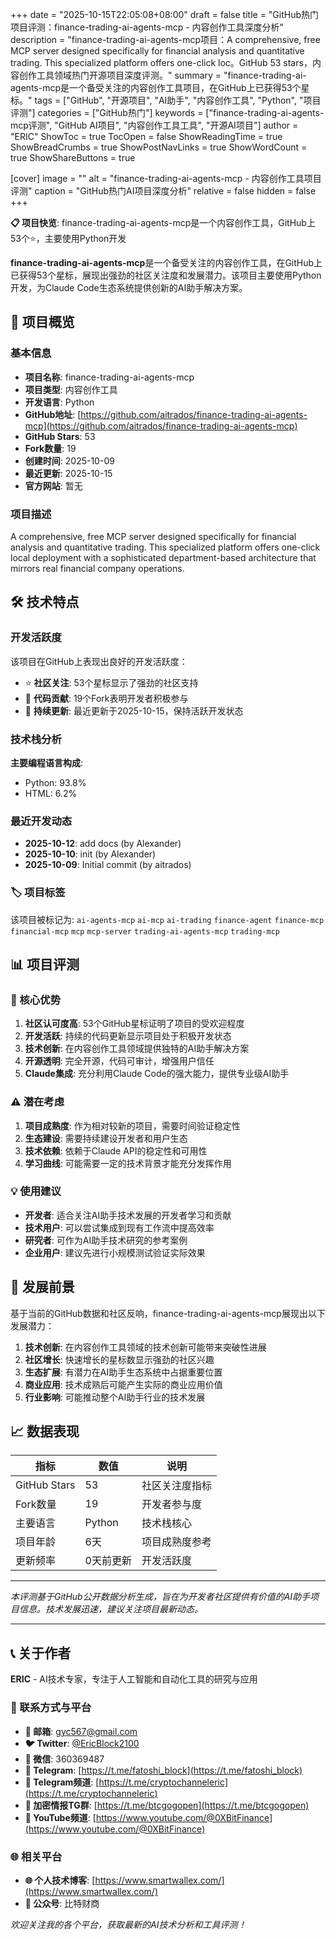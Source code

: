 +++
date = "2025-10-15T22:05:08+08:00"
draft = false
title = "GitHub热门项目评测：finance-trading-ai-agents-mcp - 内容创作工具深度分析"
description = "finance-trading-ai-agents-mcp项目：A comprehensive, free MCP server designed specifically for financial analysis and quantitative trading. This specialized platform offers one-click loc。GitHub 53 stars，内容创作工具领域热门开源项目深度评测。"
summary = "finance-trading-ai-agents-mcp是一个备受关注的内容创作工具项目，在GitHub上已获得53个星标。"
tags = ["GitHub", "开源项目", "AI助手", "内容创作工具", "Python", "项目评测"]
categories = ["GitHub热门"]
keywords = ["finance-trading-ai-agents-mcp评测", "GitHub AI项目", "内容创作工具工具", "开源AI项目"]
author = "ERIC"
ShowToc = true
TocOpen = false
ShowReadingTime = true
ShowBreadCrumbs = true
ShowPostNavLinks = true
ShowWordCount = true
ShowShareButtons = true

[cover]
image = ""
alt = "finance-trading-ai-agents-mcp - 内容创作工具项目评测"
caption = "GitHub热门AI项目深度分析"
relative = false
hidden = false
+++

**📋 项目快览**: finance-trading-ai-agents-mcp是一个内容创作工具，GitHub上53个⭐，主要使用Python开发

**finance-trading-ai-agents-mcp**是一个备受关注的内容创作工具，在GitHub上已获得53个星标，展现出强劲的社区关注度和发展潜力。该项目主要使用Python开发，为Claude Code生态系统提供创新的AI助手解决方案。

## 🎯 项目概览

### 基本信息
- **项目名称**: finance-trading-ai-agents-mcp
- **项目类型**: 内容创作工具
- **开发语言**: Python
- **GitHub地址**: [https://github.com/aitrados/finance-trading-ai-agents-mcp](https://github.com/aitrados/finance-trading-ai-agents-mcp)
- **GitHub Stars**: 53
- **Fork数量**: 19
- **创建时间**: 2025-10-09
- **最近更新**: 2025-10-15
- **官方网站**: 暂无

### 项目描述
A comprehensive, free MCP server designed specifically for financial analysis and quantitative trading. This specialized platform offers one-click local deployment with a sophisticated department-based architecture that mirrors real financial company operations.

## 🛠️ 技术特点

### 开发活跃度
该项目在GitHub上表现出良好的开发活跃度：
- ⭐ **社区关注**: 53个星标显示了强劲的社区支持
- 🔄 **代码贡献**: 19个Fork表明开发者积极参与
- 📅 **持续更新**: 最近更新于2025-10-15，保持活跃开发状态

### 技术栈分析

**主要编程语言构成**:
- Python: 93.8%
- HTML: 6.2%


### 最近开发动态
- **2025-10-12**: add docs (by Alexander)
- **2025-10-10**: init (by Alexander)
- **2025-10-09**: Initial commit (by aitrados)


### 🏷️ 项目标签
该项目被标记为: `ai-agents-mcp` `ai-mcp` `ai-trading` `finance-agent` `finance-mcp` `financial-mcp` `mcp` `mcp-server` `trading-ai-agents-mcp` `trading-mcp`


## 📊 项目评测

### 🎯 核心优势
1. **社区认可度高**: 53个GitHub星标证明了项目的受欢迎程度
2. **开发活跃**: 持续的代码更新显示项目处于积极开发状态
3. **技术创新**: 在内容创作工具领域提供独特的AI助手解决方案
4. **开源透明**: 完全开源，代码可审计，增强用户信任
5. **Claude集成**: 充分利用Claude Code的强大能力，提供专业级AI助手

### ⚠️ 潜在考虑
1. **项目成熟度**: 作为相对较新的项目，需要时间验证稳定性
2. **生态建设**: 需要持续建设开发者和用户生态
3. **技术依赖**: 依赖于Claude API的稳定性和可用性
4. **学习曲线**: 可能需要一定的技术背景才能充分发挥作用

### 💡 使用建议
- **开发者**: 适合关注AI助手技术发展的开发者学习和贡献
- **技术用户**: 可以尝试集成到现有工作流中提高效率
- **研究者**: 可作为AI助手技术研究的参考案例
- **企业用户**: 建议先进行小规模测试验证实际效果

## 🔮 发展前景

基于当前的GitHub数据和社区反响，finance-trading-ai-agents-mcp展现出以下发展潜力：

1. **技术创新**: 在内容创作工具领域的技术创新可能带来突破性进展
2. **社区增长**: 快速增长的星标数显示强劲的社区兴趣
3. **生态扩展**: 有潜力在AI助手生态系统中占据重要位置
4. **商业应用**: 技术成熟后可能产生实际的商业应用价值
5. **行业影响**: 可能推动整个AI助手行业的技术发展

## 📈 数据表现

| 指标 | 数值 | 说明 |
|------|------|------|
| GitHub Stars | 53 | 社区关注度指标 |
| Fork数量 | 19 | 开发者参与度 |
| 主要语言 | Python | 技术栈核心 |
| 项目年龄 | 6天 | 项目成熟度参考 |
| 更新频率 | 0天前更新 | 开发活跃度 |

---

*本评测基于GitHub公开数据分析生成，旨在为开发者社区提供有价值的AI助手项目信息。技术发展迅速，建议关注项目最新动态。*

---

## 📞 关于作者

**ERIC** - AI技术专家，专注于人工智能和自动化工具的研究与应用

### 🔗 联系方式与平台

- **📧 邮箱**: [gyc567@gmail.com](mailto:gyc567@gmail.com)
- **🐦 Twitter**: [@EricBlock2100](https://twitter.com/EricBlock2100)
- **💬 微信**: 360369487
- **📱 Telegram**: [https://t.me/fatoshi_block](https://t.me/fatoshi_block)
- **📢 Telegram频道**: [https://t.me/cryptochanneleric](https://t.me/cryptochanneleric)
- **👥 加密情报TG群**: [https://t.me/btcgogopen](https://t.me/btcgogopen)
- **🎥 YouTube频道**: [https://www.youtube.com/@0XBitFinance](https://www.youtube.com/@0XBitFinance)

### 🌐 相关平台

- **🌐 个人技术博客**: [https://www.smartwallex.com/](https://www.smartwallex.com/)
- **📖 公众号**: 比特财商

*欢迎关注我的各个平台，获取最新的AI技术分析和工具评测！*
